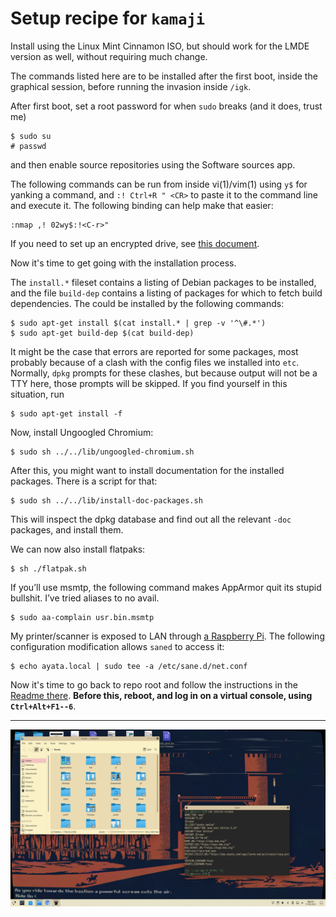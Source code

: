 # Setup recipe for `kamaji`

Install using the Linux Mint Cinnamon ISO, but should work for the LMDE version
as well, without requiring much change.

The commands listed here are to be installed after the first boot, inside the
graphical session, before running the invasion inside `/igk`.

After first boot, set a root password for when `sudo` breaks (and it
does, trust me)

    $ sudo su
    # passwd

and then enable source repositories using the Software sources app.

The following commands can be run from inside vi(1)/vim(1) using `y$`
for yanking a command, and `:! Ctrl+R " <CR>` to paste it to the
command line and execute it.  The following binding can help make that
easier:

    :nmap ,! 02wy$:!<C-r>"

If you need to set up an encrypted drive, see [this
document](./CryptSetup.markdown).

Now it's time to get going with the installation process.

The `install.*` fileset contains a listing of Debian packages to be
installed, and the file `build-dep` contains a listing of
packages for which to fetch build dependencies.  The could be
installed by the following commands:

    $ sudo apt-get install $(cat install.* | grep -v '^\#.*')
    $ sudo apt-get build-dep $(cat build-dep)

It might be the case that errors are reported for some packages, most
probably because of a clash with the config files we installed into
`etc`.  Normally, `dpkg` prompts for these clashes, but because output
will not be a TTY here, those prompts will be skipped.  If you find
yourself in this situation, run

    $ sudo apt-get install -f

Now, install Ungoogled Chromium:

    $ sudo sh ../../lib/ungoogled-chromium.sh

After this, you might want to install documentation for the installed
packages.  There is a script for that:

    $ sudo sh ../../lib/install-doc-packages.sh

This will inspect the dpkg database and find out all the relevant
`-doc` packages, and install them.

We can now also install flatpaks:

    $ sh ./flatpak.sh

If you’ll use msmtp, the following command makes AppArmor quit its
stupid bullshit.  I’ve tried aliases to no avail.

    $ sudo aa-complain usr.bin.msmtp

My printer/scanner is exposed to LAN through [a Raspberry
Pi](../ayata).  The following configuration modification allows
`saned` to access it:

    $ echo ayata.local | sudo tee -a /etc/sane.d/net.conf

Now it's time to go back to repo root and follow the instructions in
the [Readme there](../../Readme.markdown). **Before this, reboot, and
log in on a virtual console, using `Ctrl+Alt+F1--6`**.

---

![screen cap](/candy/scr-susulu.png)
